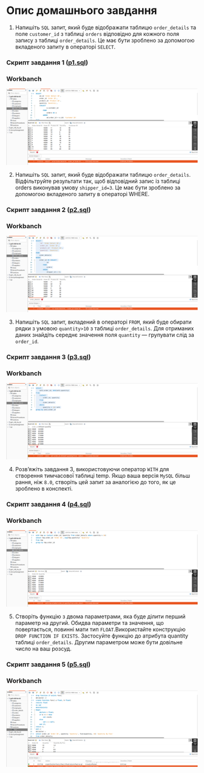 # Опис домашнього завдання

1. Напишіть `SQL` запит, який буде відображати таблицю `order_details` та поле `customer_id` з таблиці `orders` відповідно для кожного поля запису з таблиці `order_details`. Це має бути зроблено за допомогою вкладеного запиту в операторі `SELECT`.

### Скрипт завдання 1 ([p1.sql](./p1.sql))

### Workbanch

![p1](./imgs/p1.png)

2. Напишіть `SQL` запит, який буде відображати таблицю `order_details`. Відфільтруйте результати так, щоб відповідний запис із таблиці orders виконував умову `shipper_id=3`. Це має бути зроблено за допомогою вкладеного запиту в операторі WHERE.

### Скрипт завдання 2 ([p2.sql](./p2.sql))

### Workbanch

![p2](./imgs/p2.png)

3. Напишіть `SQL` запит, вкладений в операторі `FROM`, який буде обирати рядки з умовою `quantity>10` з таблиці `order_details`. Для отриманих даних знайдіть середнє значення поля `quantity` — групувати слід за `order_id`.

### Скрипт завдання 3 ([p3.sql](./p3.sql))

### Workbanch

![p3](./imgs/p3.png)

4. Розв’яжіть завдання 3, використовуючи оператор `WITH` для створення тимчасової таблиці temp. Якщо ваша версія `MySQL` більш рання, ніж `8.0`, створіть цей запит за аналогією до того, як це зроблено в конспекті.

### Скрипт завдання 4 ([p4.sql](./p4.sql))

### Workbanch

![p4](./imgs/p4.png)

5. Створіть функцію з двома параметрами, яка буде ділити перший параметр на другий. Обидва параметри та значення, що повертається, повинні мати тип `FLOAT`.Використайте конструкцію `DROP FUNCTION IF EXISTS`. Застосуйте функцію до атрибута quantity таблиці `order_details`. Другим параметром може бути довільне число на ваш розсуд.

### Скрипт завдання 5 ([p5.sql](./p5.sql))

### Workbanch

![p5](./imgs/p5.png)
